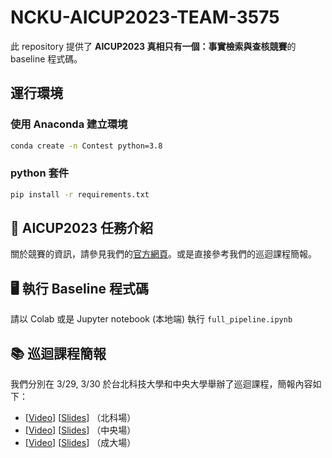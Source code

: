 # NCKU-AICUP2023-TEAM-3575
此 repository 提供了 **AICUP2023 真相只有一個：事實檢索與查核競賽**的 baseline 程式碼。

## 運行環境
### 使用 Anaconda 建立環境
```bash
conda create -n Contest python=3.8
```
### python 套件
```bash
pip install -r requirements.txt
```
## 🏫 AICUP2023 任務介紹
關於競賽的資訊，請參見我們的[官方網頁](https://tbrain.trendmicro.com.tw/Competitions/Details/28)。或是直接參考我們的巡迴課程簡報。

## 🖥 執行 Baseline 程式碼
請以 Colab 或是 Jupyter notebook (本地端) 執行 `full_pipeline.ipynb`

## 📚 巡迴課程簡報
我們分別在 3/29, 3/30 於台北科技大學和中央大學舉辦了巡迴課程，簡報內容如下：
- [[Video](https://ncku365-my.sharepoint.com/:v:/g/personal/p78081057_ncku_edu_tw/ETrOh88ggj1OuKpDHmi7hKEBcOpOXgYYOg4yIVH9Chq_MQ?e=LwxcIA)] [[Slides](https://drive.google.com/file/d/1Y3E851007TDRlj8-HPqkigaCwCZVS0l4/view?usp=share_link)] （北科場）
- [[Video](https://drive.google.com/file/d/1LvE7T4bjRjtkzidtklpWm38_fUSIJDuf/view?usp=share_link)] [[Slides](https://drive.google.com/file/d/1hViWx_sueee2ayhCj7xwyARs3Nu6efXH/view?usp=sharing)] （中央場）
- [[Video](https://ncku365-my.sharepoint.com/:v:/g/personal/p78081057_ncku_edu_tw/EYDO6N7js7hElnU0GMxqt9ABv9mLRo4GM8qRRWeRLfTAPw?e=4mNXaY)] [[Slides](https://drive.google.com/file/d/17gCFfTWK_xLED3ADT1ZvCTL4C3qWKaVv/view?usp=share_link)] （成大場）